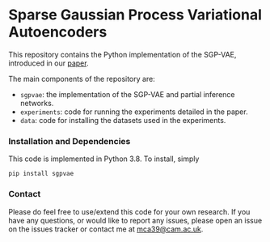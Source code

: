 # Sparse Gaussian Process Variational Autoencoders

This repository contains the Python implementation of the SGP-VAE, introduced in our [paper](https://openreview.net/forum?id=czv8Ac3Kg7l).

The main components of the repository are:
* `sgpvae`: the implementation of the SGP-VAE and partial inference networks.
* `experiments`: code for running the experiments detailed in the paper.
* `data`: code for installing the datasets used in the experiments.

### Installation and Dependencies
This code is implemented in Python 3.8. To install, simply

`pip install sgpvae`

### Contact
Please do feel free to use/extend this code for your own research. If you have any questions, or would like to report any issues, please open an issue on the issues tracker or contact me at <mca39@cam.ac.uk>.

